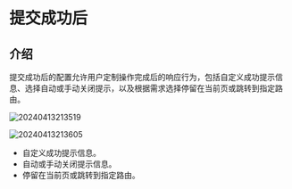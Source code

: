 # 提交成功后

## 介绍

提交成功后的配置允许用户定制操作完成后的响应行为，包括自定义成功提示信息、选择自动或手动关闭提示，以及根据需求选择停留在当前页或跳转到指定路由。

![20240413213519](https://static-docs.nocobase.com/20240413213519.png)

![20240413213605](https://static-docs.nocobase.com/20240413213605.png)

- 自定义成功提示信息。
- 自动或手动关闭提示信息。
- 停留在当前页或跳转到指定路由。